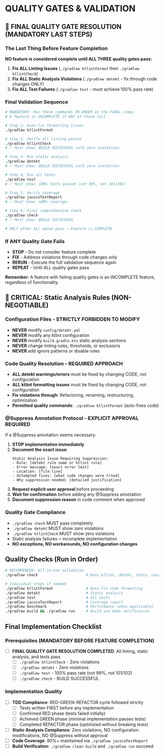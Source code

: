 # QUALITY GATES & VALIDATION

## 🔴 FINAL QUALITY GATE RESOLUTION (MANDATORY LAST STEPS)

### The Last Thing Before Feature Completion
**NO feature is considered complete until ALL THREE quality gates pass:**

1. **Fix ALL Linting Issues** (`./gradlew ktlintFormat` then `./gradlew ktlintCheck`)
2. **Fix ALL Static Analysis Violations** (`./gradlew detekt` - fix through code changes ONLY)  
3. **Fix ALL Test Failures** (`./gradlew test` - must achieve 100% pass rate)

### Final Validation Sequence
```bash
# MANDATORY: Run these commands IN ORDER as the FINAL steps
# A feature is INCOMPLETE if ANY of these fail

# Step 1: Auto-fix formatting issues
./gradlew ktlintFormat

# Step 2: Verify all linting passes
./gradlew ktlintCheck
# ✅ Must show: BUILD SUCCESSFUL with zero violations

# Step 3: Run static analysis
./gradlew detekt
# ✅ Must show: BUILD SUCCESSFUL with zero violations

# Step 4: Run all tests
./gradlew test
# ✅ Must show: 100% tests passed (not 99%, not 101/102)

# Step 5: Verify coverage
./gradlew jacocoTestReport
# ✅ Must show: ≥80% coverage

# Step 6: Final comprehensive check
./gradlew check
# ✅ Must show: BUILD SUCCESSFUL

# ONLY after ALL above pass → Feature is COMPLETE
```

### If ANY Quality Gate Fails
- **STOP** - Do not consider feature complete
- **FIX** - Address violations through code changes only
- **RERUN** - Execute the full validation sequence again
- **REPEAT** - Until ALL quality gates pass

**Remember**: A feature with failing quality gates is an INCOMPLETE feature, regardless of functionality.

## 🚨 CRITICAL: Static Analysis Rules (NON-NEGOTIABLE)

### Configuration Files - STRICTLY FORBIDDEN TO MODIFY
- **NEVER** modify `config/detekt.yml`
- **NEVER** modify any ktlint configuration 
- **NEVER** modify `build.gradle.kts` static analysis sections
- **NEVER** change linting rules, thresholds, or exclusions
- **NEVER** add ignore patterns or disable rules

### Code Quality Resolution - REQUIRED APPROACH
- **ALL detekt warnings/errors** must be fixed by changing CODE, not configuration
- **ALL ktlint formatting issues** must be fixed by changing CODE, not configuration
- **Fix violations through**: Refactoring, renaming, restructuring, optimization
- **Permitted quality commands**: `./gradlew ktlintFormat` (auto-fixes code)

### @Suppress Annotation Protocol - EXPLICIT APPROVAL REQUIRED
If a @Suppress annotation seems necessary:

1. **STOP implementation immediately**
2. **Document the exact issue**:
   ```
   Static Analysis Issue Requiring Suppression:
   - Rule: [detekt rule name or ktlint rule]
   - Error message: [exact error text]
   - Location: [file:line]
   - Attempted fixes: [what code changes were tried]
   - Why suppression needed: [detailed justification]
   ```
3. **Request explicit user approval** before proceeding
4. **Wait for confirmation** before adding any @Suppress annotation
5. **Document suppression reason** in code comment when approved

### Quality Gate Compliance
- `./gradlew check` MUST pass completely
- `./gradlew detekt` MUST show zero violations  
- `./gradlew ktlintCheck` MUST show zero violations
- Static analysis failures = incomplete implementation
- **NO exceptions, NO workarounds, NO configuration changes**

## Quality Checks (Run in Order)
```bash
# RECOMMENDED: All-in-one validation
./gradlew check                      # Runs ktlint, detekt, tests, coverage

# Individual steps if needed
./gradlew ktlintFormat               # Auto-fix code formatting
./gradlew detekt                     # Static analysis
./gradlew test                       # All tests
./gradlew jacocoTestReport           # Coverage report
./gradlew benchmark                  # Performance (when applicable)
./gradlew build && ./gradlew run     # Build and demo verification
```

## Final Implementation Checklist

### Prerequisites (MANDATORY BEFORE FEATURE COMPLETION)
- [ ] **FINAL QUALITY GATE RESOLUTION COMPLETED**: All linting, static analysis, and tests pass
  - [ ] `./gradlew ktlintCheck` - Zero violations
  - [ ] `./gradlew detekt` - Zero violations  
  - [ ] `./gradlew test` - 100% pass rate (not 99%, not 101/102)
  - [ ] `./gradlew check` - BUILD SUCCESSFUL

### Implementation Quality
- [ ] **TDD Compliance**: RED-GREEN-REFACTOR cycle followed strictly
  - [ ] Tests written FIRST before any implementation
  - [ ] Confirmed RED phase (tests failed initially)
  - [ ] Achieved GREEN phase (minimal implementation passes tests)
  - [ ] Completed REFACTOR phase (optimized without breaking tests)
- [ ] **Static Analysis Compliance**: Zero violations, NO configuration modifications, NO @Suppress without approval
- [ ] **Code Coverage**: 80%+ maintained via `./gradlew jacocoTestReport`
- [ ] **Build Verification**: `./gradlew clean build` and `./gradlew run` succeed